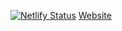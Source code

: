 [![Netlify Status](https://api.netlify.com/api/v1/badges/132c2637-cf9f-45ee-a691-d0ae962077a7/deploy-status)](https://app.netlify.com/sites/se20/deploys)
[Website](https://20hcb-qlqtpm.netlify.app/)
